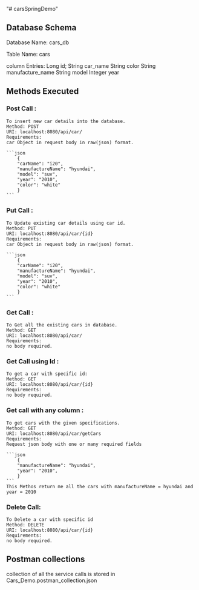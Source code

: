"# carsSpringDemo" 

 ## Database Schema
 Database Name: cars_db
 
 Table Name: cars
 
 column Entries:
	Long id;
	String car_name
	String color
	String manufacture_name
	String model
	Integer year

## Methods Executed
	
### Post Call :
	To insert new car details into the database.
	Method: POST
	URI: localhost:8080/api/car/
	Requirements:
	car Object in request body in raw(json) format.
	
	```json 
		{
		"carName": "i20",
		"manufactureName": "hyundai",
		"model": "suv",
		"year": "2010",
		"color": "white"
		}
	```
	
### Put Call : 
	To Update existing car details using car id.
	Method: PUT
	URI: localhost:8080/api/car/{id}
	Requirements:
	car Object in request body in raw(json) format.
	
	```json 
		{
		"carName": "i20",
		"manufactureName": "hyundai",
		"model": "suv",
		"year": "2010",
		"color": "white"
		}
	```

### Get Call : 
	To Get all the existing cars in database.
	Method: GET
	URI: localhost:8080/api/car/
	Requirements:
	no body required.
	
### Get Call using Id :
	To get a car with specific id:
	Method: GET
	URI: localhost:8080/api/car/{id}
	Requirements:
	no body required.
	
### Get call with any column :
	To get cars with the given specifications.
	Method: GET
	URI: localhost:8080/api/car/getCars
	Requirements:
	Request json body with one or many required fields
	
	```json
		{
		"manufactureName": "hyundai",
		"year": "2010",
		}
	```
	This Methos return me all the cars with manufactureName = hyundai and year = 2010
	
### Delete Call:
	To Delete a car with specific id
	Method: DELETE
	URI: localhost:8080/api/car/{id}
	Requirements:
	no body required.

## Postman collections 
collection of all the service calls is stored in Cars_Demo.postman_collection.json
